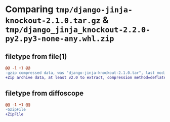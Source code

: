 # Comparing `tmp/django-jinja-knockout-2.1.0.tar.gz` & `tmp/django_jinja_knockout-2.2.0-py2.py3-none-any.whl.zip`

## filetype from file(1)

```diff
@@ -1 +1 @@
-gzip compressed data, was "django-jinja-knockout-2.1.0.tar", last modified: Fri Jun 17 09:57:50 2022, max compression
+Zip archive data, at least v2.0 to extract, compression method=deflate
```

## filetype from diffoscope

```diff
@@ -1 +1 @@
-GzipFile
+ZipFile
```

